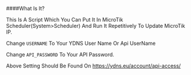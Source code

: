 ####What Is It?

This Is A Script Which You Can Put It In MicroTik Scheduler(System>Scheduler) And Run It Repetitively To Update MicroTik IP.



Change `USERNAME` To Your YDNS User Name Or Api UserName

Change `API_PASSWORD` To Your API Password.

Above Setting Should Be Found On https://ydns.eu/account/api-access/
